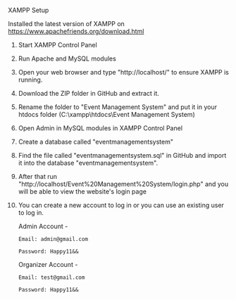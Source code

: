 XAMPP Setup

Installed the latest version of XAMPP on https://www.apachefriends.org/download.html
1) Start XAMPP Control Panel
2) Run Apache and MySQL modules
3) Open your web browser and type "http://localhost/" to ensure XAMPP is running.
4) Download the ZIP folder in GitHub and extract it.
5) Rename the folder to "Event Management System" and put it in your htdocs folder (C:\xampp\htdocs\Event Management System)
6) Open Admin in MySQL modules in XAMPP Control Panel
7) Create a database called "eventmanagementsystem"
8) Find the file called "eventmanagementsystem.sql" in GitHub and import it into the database "eventmanagementsystem".
9) After that run "http://localhost/Event%20Management%20System/login.php" and you will be able to view the website's login page
10) You can create a new account to log in or you can use an existing user to log in.

    Admin Account -
    
        Email: admin@gmail.com
    
        Password: Happy11&&

    Organizer Account -
    
        Email: test@gmail.com
    
        Password: Happy11&&
